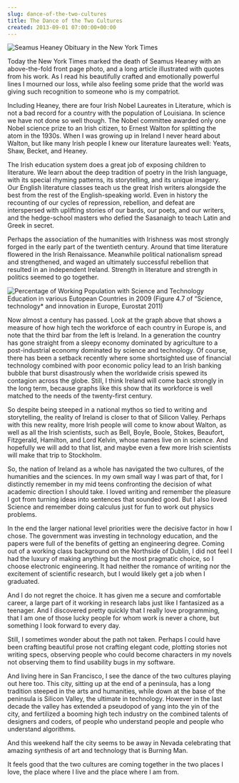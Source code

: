 ```yaml
---  
slug: dance-of-the-two-cultures
title: The Dance of the Two Cultures
created: 2013-09-01 07:00:00+00:00
---  
```

![Seamus Heaney Obituary in the New York Times][0]

[0]: /mg/heaney.webp

Today the New York Times marked the death of Seamus
Heaney with an above-the-fold front page photo, and a long article illustrated with quotes from his work. As I read his beautifully crafted and emotionally powerful lines I mourned our loss, while also feeling some pride that the world was giving such recognition to someone who is my compatriot.

Including Heaney, there are four Irish Nobel Laureates in Literature, which is not a bad record for a country with the population of Louisiana. In science we have not done so well though. The Nobel committee awarded only one Nobel science prize to an Irish citizen, to Ernest Walton for splitting the atom in the 1930s. When I was growing up in Ireland I never heard about Walton, but like many Irish people I knew our literature laureates well: Yeats, Shaw, Becket, and Heaney.

The Irish education system does a great job of exposing children to literature. We learn about the deep tradition of poetry in the Irish language, with its special rhyming patterns, its storytelling, and its unique imagery. Our English literature classes teach us the great Irish writers alongside the best from the rest of the English-speaking world. Even in history the recounting of our cycles of repression, rebellion, and defeat are interspersed with uplifting stories of our bards, our poets, and our writers, and the hedge-school masters who defied the Sasanaigh to teach Latin and Greek in secret.

Perhaps the association of the humanities with Irishness was most strongly forged in the early part of the twentieth century. Around that time literature flowered in the Irish Renaissance. Meanwhile political nationalism spread and strengthened, and waged an ultimately successful rebellion that resulted in an independent Ireland. Strength in literature and strength in politics seemed to go together.

![Percentage of Working Population with Science and Technology Education in various Eutopean Countries in 2009 (Figure 4.7 of “Science, technology* and innovation in Europe, Eurostat 2011)][2]

Now almost a century has passed. Look at the graph above that shows a measure of how high tech the workforce of each country in Europe is, and note that the third bar from the left is Ireland. In a generation the country has gone straight from a sleepy economy dominated by agriculture to a post-industrial economy dominated by science and technology. Of course, there has been a setback recently where some shortsighted use of financial technology combined with poor economic policy lead to an Irish banking bubble that burst disastrously when the worldwide crisis spewed its contagion across the globe. Still, I think Ireland will come back strongly in the long term, because graphs like this show that its workforce is well matched to the needs of the twenty-first century.

So despite being steeped in a national mythos so tied to writing and
storytelling, the reality of Ireland is closer to that of Silicon Valley.
Perhaps with this new reality, more Irish people will come to know about Walton, as well as all the Irish scientists, such as Bell, Boyle, Boole, Stokes, Beaufort, Fitzgerald, Hamilton, and Lord Kelvin, whose names live on in science. And hopefully we will add to that list, and maybe even a few more Irish scientists will make that trip to Stockholm.

So, the nation of Ireland as a whole has navigated the two cultures, of the humanities and the sciences. In my own small way I was part of that, for I distinctly remember in my mid teens confronting the decision of what academic direction I should take. I loved writing and remember the pleasure I got from turning ideas into sentences that sounded good. But I also loved Science and remember doing calculus just for fun to work out physics problems.

In the end the larger national level priorities were the decisive factor in how I chose. The government was investing in technology education, and the papers were full of the benefits of getting an engineering degree. Coming out of a working class background on the Northside of Dublin, I did not feel I had the luxury of making anything but the most pragmatic choice, so I choose electronic engineering. It had neither the romance of writing nor the excitement of scientific research, but I would likely get a job when I graduated.

And I do not regret the choice. It has given me a secure and comfortable career, a large part of it working in research labs just like I fantasized as a teenager. And I discovered pretty quickly that I really love programming, that I am one of those lucky people for whom work is never a chore, but something I look forward to every day.

Still, I sometimes wonder about the path not taken. Perhaps I could have been crafting beautiful prose not crafting elegant code, plotting stories not writing specs, observing people who could become characters in my novels not observing them to find usability bugs in my software.

And living here in San Francisco, I see the dance of the two cultures playing out here too. This city, sitting up at the end of a peninsula, has a long tradition steeped in the arts and humanities, while down at the base of the peninsula is Silicon Valley, the ultimate in technology. However in the last decade the valley has extended a pseudopod of yang into the yin of the city, and fertilized a booming high tech industry on the combined talents of designers and coders, of people who understand people and people who understand algorithms.

And this weekend half the city seems to be away in Nevada celebrating that amazing synthesis of art and technology that is Burning Man.

It feels good that the two cultures are coming together in the two places I love, the place where I live and the place where I am from.

[2]: img/stem-stats.png